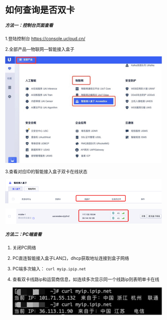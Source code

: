 # 如何查询是否双卡

##### **方法一：控制台页面查看**

1.登陆控制台 https://console.ucloud.cn/

2.全部产品—物联网—智能接入盒子

![图片4](../images/图片4.jpg)

3.查看对应ID的智能接入盒子双卡在线状态

![图片5](../images/图片5.png)

![图片6](../images/图片6.png)



##### **方法二：PC端查看**

1. 关闭PC网络

2. PC直连智能接入盒子LAN口，dhcp获取地址连接到盒子网络

3. PC端多次输入： `curl myip.ipip.net`

4. 查看双卡线路ip和运营商信息，如连续多次显示同一个线路ip则表明单卡在线<br>    ![图片7](../images/图片7.png)

